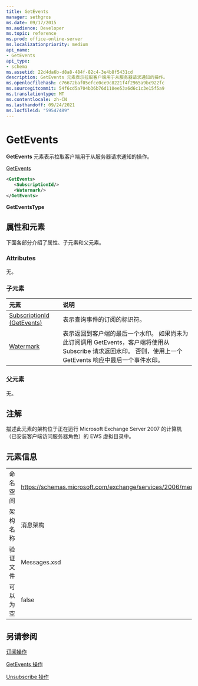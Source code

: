 ```yaml
---
title: GetEvents
manager: sethgros
ms.date: 09/17/2015
ms.audience: Developer
ms.topic: reference
ms.prod: office-online-server
ms.localizationpriority: medium
api_name:
- GetEvents
api_type:
- schema
ms.assetid: 22d4da6b-d8a8-484f-82c4-3e4b8f5431cd
description: GetEvents 元素表示拉取客户端用于从服务器请求通知的操作。
ms.openlocfilehash: c76672baf05efce0ce9c8221f4f2965a9bc922fc
ms.sourcegitcommit: 54f6cd5a704b36b76d110ee53a6d6c1c3e15f5a9
ms.translationtype: MT
ms.contentlocale: zh-CN
ms.lasthandoff: 09/24/2021
ms.locfileid: "59547489"
---
```

# <a name="getevents"></a>GetEvents

**GetEvents** 元素表示拉取客户端用于从服务器请求通知的操作。 
  
[GetEvents](getevents.md)
  
```xml
<GetEvents>
   <SubscriptionId/>
   <Watermark/>
</GetEvents>
```

 **GetEventsType**
## <a name="attributes-and-elements"></a>属性和元素

下面各部分介绍了属性、子元素和父元素。
  
### <a name="attributes"></a>Attributes

无。
  
### <a name="child-elements"></a>子元素

|**元素**|**说明**|
|:-----|:-----|
|[SubscriptionId (GetEvents)](subscriptionid-getevents.md) <br/> |表示查询事件的订阅的标识符。  <br/> |
|[Watermark](watermark.md) <br/> |表示返回到客户端的最后一个水印。 如果尚未为此订阅调用 GetEvents，客户端将使用从 Subscribe 请求返回水印。 否则，使用上一个 GetEvents 响应中最后一个事件水印。  <br/> |
   
### <a name="parent-elements"></a>父元素

无。
  
## <a name="remarks"></a>注解

描述此元素的架构位于正在运行 Microsoft Exchange Server 2007 的计算机（已安装客户端访问服务器角色）的 EWS 虚拟目录中。
  
## <a name="element-information"></a>元素信息

|||
|:-----|:-----|
|命名空间  <br/> |https://schemas.microsoft.com/exchange/services/2006/messages  <br/> |
|架构名称  <br/> |消息架构  <br/> |
|验证文件  <br/> |Messages.xsd  <br/> |
|可以为空  <br/> |false  <br/> |
   
## <a name="see-also"></a>另请参阅



[订阅操作](subscribe-operation.md)
  
[GetEvents 操作](getevents-operation.md)
  
[Unsubscribe 操作](unsubscribe-operation.md)

